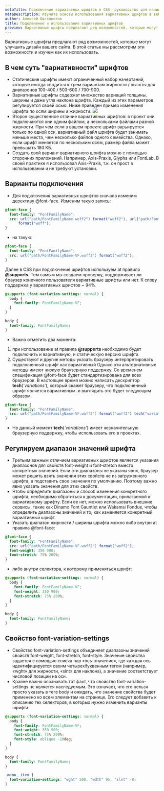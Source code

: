 ```yaml
---
metaTitle: Подключение вариативных шрифтов в CSS: руководство для начинающих
metaDescription: Изучите основы использования вариативных шрифтов в веб-дизайне и узнайте о преимуществах, которые они предлагают | База знаний PurpleSchool
author: Алексей Овсянников
title: Подключение и использование вариативных шрифтов
preview: Вариативные шрифты предлагают ряд возможностей, которые могут улучшить дизайн  вашего сайта. В этой статье мы рассмотрим эти возможности и изучим как их использовать...
---
```


Вариативные шрифты предлагают ряд возможностей, которые могут улучшить дизайн вашего сайта. В этой статье мы рассмотрим эти возможности и изучем как их использовать.

## **В чем суть "вариативности" шрифтов**

- Статические шрифты имеют ограниченный набор начертаний, которые иногда сводится к трем вариантам жирности / высоты для диапазонов 100-400 / 500-600 / 700-900.
- Вариативные шрифты содержат множество вариаций толщины, ширины и даже угла наклона шрифта. Каждый из этих параметров регулируется своей осью. Ниже приведен пример изменения шрифта по осям ширины и жирности.
  <img src="https://cdn-bucket.hb.bizmrg.com/purple-images/knowladge-base/variable_example.png" />
- Второе существенное отличие вариативных шрифтов: в проект они подключаются они одним файлом, а нескольками файлами разной жирности. При чем если в вашем проекте шрифт варьируется только по одной оси, вариативный файл шрифта будет занимать меньше места, чем несколько файлов одного семейства. Однако, если шрифт меняется по нескольким осям, размер файла может превышать 180 КБ.
- Создать свой вариант вариативного шрифта можно с помощью сторонних приложений. Например, Axis-Praxis, Glyphs или FontLab. В своей практике я использовал Axis-Praxis, т.к. он прост в использовании и не требуют установки.

## **Варианты подключения**

- Для подключения вариативных шрифтов сначала изменим дерективу @font-face. Изменим такую запись:

```css
@font-face {
  font-family: "FontFamilyName";
  src: url("path/FontFamilyName.woff2") format("woff2"), url("path/FontFamilyName.woff")
      format("woff");
}
```

- на такую:

```css
@font-face {
  font-family: "FontFamilyName";
  src: url("path/FontFamilyName-VF.woff2") format("woff2");
}
```

Далее в CSS при подключение шрифтов используем at правило **@supports**. Тем самым мы создаем проверку, поддерживает ли браузер конечного пользователя вариативные шрифты или нет. К слову поддержка у вариативных шрифтов ~ 94%.

```css
@supports (font-variation-settings: normal) {
  body {
    font-family: FontFamilyName-VF;
  }
}

body {
  font-family: FontFamilyName;
}
```

- Важно отметить два момента:

1. при использование at правила **@supports** необходимо будет подключить и вариативную, и статическую версию шрифта.
2. Существуют и другие методы указать браузеру интерпретировать подключенный шрифт как вариативный Однако эти альтернативные методы имеют низкую браузерную поддержку. Со временем спецификация @font-face будет стандартизирована для всех браузеров. В настоящее время можно написать дескриптор **tech**(_'variations'_), который скажет браузеру, что подключенный шрифт является вариативным. и выглядить это будет следующим образом.

```css
@font-face {
  font-family: "FontFamilyName";
  src: url("path/FontFamilyName-VF.woff2") format("woff2") tech("variations");
}
```

- Но данный момент **tech**(_'variations'_) имеет незначительную браузерную поддержку, чтобы использовать его в проектах.

## **Регулируем диапазон значений шрифта**

- Третьим важным отличием вариативных шрифтов является указания диапазонов для свойств font-weight и font-stretch вместо конкретных значений. Если эти диапазоны не указаны явно, браузер может решить взять значения этих свойств не из загруженного шрифта, а подставить свое значения по умолчанию. Поэтому важно явно указать значения для этих свойств.
- Чтобы определить диапазоны и способ изменения конкретного шрифта, необходимо обратиться к документации, прилагаемой к вариативному шрифту. Если ее нет, можно использовать внешние сервисы, такие как Dinamo Font Gauntlet или Wakamai Fondue, чтобы определить диапазоны значений и то, как изменяется конкретный вариативный шрифт.
- Указать диапазон жирности / ширины шрифта можно либо внутри at правила @font-face:

```css
@font-face {
  font-family: "FontFamilyName";
  src: url("path/FontFamilyName-VF.woff2") format("woff2");
  font-weight: 350 900;
  font-stretch: 75% 200%;
}
```

- либо внутри селектора, к которому применяться шрифт:

```css
@supports (font-variation-settings: normal) {
  body {
    font-family: FontFamilyName-VF;
    font-weight: 350 900;
    font-stretch: 75% 200%;
  }
}

body {
  font-family: FontFamilyName;
}
```

## **Свойство font-variation-settings**

- Свойство font-variation-settings объединяет диапазоны значений свойств font-weight, font-stretch, font-style. Значение свойства задается с помощью списка пар «ось-значение», где каждая ось идентифицируется своим четырехбуквенным тегом (например, «wght» для жирности, «slnt» для наклона), а значение соответствует числовой позиции на оси.
- Крайне важно осознавать тот факт, что свойство font-variation-settings не является наследуемым. Это означает, что его нельзя просто указать в теге body и ожидать, что значение свойства будет применено ко всем элементам на странице. Его следует добавить к описанию тех селекторов, в которых нужно изменить варианты шрифта.

```css
@supports (font-variation-settings: normal) {
  body {
    font-family: FontFamilyName-VF;
    font-weight: 350 900;
    font-stretch: 75% 200%;
    font-style: oblique -10deg;
  }
}

body {
  font-family: FontFamilyName;
}

.menu__item {
  font-variation-settings: "wght" 500, "wdth" 95, "slnt" -8;
}
```
